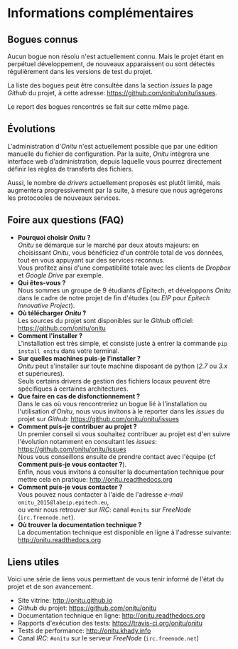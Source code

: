 # Informations complémentaires

## Bogues connus

Aucun bogue non résolu n'est actuellement connu. Mais le projet étant en perpétuel développement, de nouveaux apparaissent ou sont détectés régulièrement dans les versions de test du projet.

La liste des bogues peut être consultée dans la section *issues* la page *Github* du projet, à cette adresse: <https://github.com/onitu/onitu/issues>.

Le report des bogues rencontrés se fait sur cette même page.

## Évolutions

L'administration d'*Onitu* n'est actuellement possible que par une édition manuelle du fichier de configuration. Par la suite, *Onitu* intègrera une interface web d'administration, depuis laquelle vous pourrez directement définir les règles de transferts des fichiers.

Aussi, le nombre de *drivers* actuellement proposés est plutôt limité, mais augmentera progressivement par la suite, à mesure que nous agrégerons les protocooles de nouveaux services.

## Foire aux questions (FAQ)

* **Pourquoi choisir *Onitu* ?**  
  *Onitu* se démarque sur le marché par deux atouts majeurs: en choisissant *Onitu*, vous bénéficiez d'un contrôle total de vos données, tout en vous appuyant sur des services reconnus.  
  Vous profitez ainsi d'une compatibilité totale avec les clients de *Dropbox* et *Google Drive* par exemple.
* **Qui êtes-vous ?**  
  Nous sommes un groupe de 9 étudiants d'Epitech, et développons *Onitu* dans le cadre de notre projet de fin d'études (ou *EIP* pour *Epitech Innovative Project*).
* **Où télécharger *Onitu* ?**  
  Les sources du projet sont disponibles sur le *Github* officiel: <https://github.com/onitu/onitu>
* **Comment l'installer ?**  
  L'installation est très simple, et consiste juste à entrer la commande `pip install onitu` dans votre terminal.
* **Sur quelles machines puis-je l'installer ?**  
  *Onitu* peut s'installer sur toute machine disposant de python (*2.7* ou *3.x* et supérieures).  
  Seuls certains drivers de gestion des fichiers locaux peuvent être spécifiques à certaines architectures.
* **Que faire en cas de disfonctionnement ?**  
  Dans le cas où vous rencontreriez un bogue lié à l'installation ou l'utilisation d'*Onitu*, nous vous invitons à le reporter dans les *issues* du projet sur *Github*: <https://github.com/onitu/onitu/issues>
* **Comment puis-je contribuer au projet ?**  
  Un premier conseil si vous souhaitez contribuer au projet est d'en suivre l'évolution notamment en consultant les *issues*: <https://github.com/onitu/onitu/issues>  
  Nous vous conseillons ensuite de prendre contact avec l'équipe (cf **Comment puis-je vous contacter ?**).  
  Enfin, nous vous invitons à consulter la documentation technique pour mettre cela en pratique: <http://onitu.readthedocs.org>
* **Comment puis-je vous contacter ?**  
  Vous pouvez nous contacter à l'aide de l'adresse *e-mail* `onitu_2015@labeip.epitech.eu`,  
  ou venir nous retrouver sur *IRC*: canal `#onitu` sur *FreeNode* (`irc.freenode.net`).
* **Où trouver la documentation technique ?**  
  La documentation technique est disponible en ligne à l'adresse suivante: <http://onitu.readthedocs.org>

## Liens utiles

Voici une série de liens vous permettant de vous tenir informé de l'état du projet et de son avancement.

* Site vitrine: <http://onitu.github.io>
* *Github* du projet: <https://github.com/onitu/onitu>
* Documentation technique en ligne: <http://onitu.readthedocs.org>
* Rapports d'exécution des tests: <https://travis-ci.org/onitu/onitu>
* Tests de performance: <http://onitu.khady.info>
* Canal *IRC*: `#onitu` sur le serveur *FreeNode* (`irc.freenode.net`)
